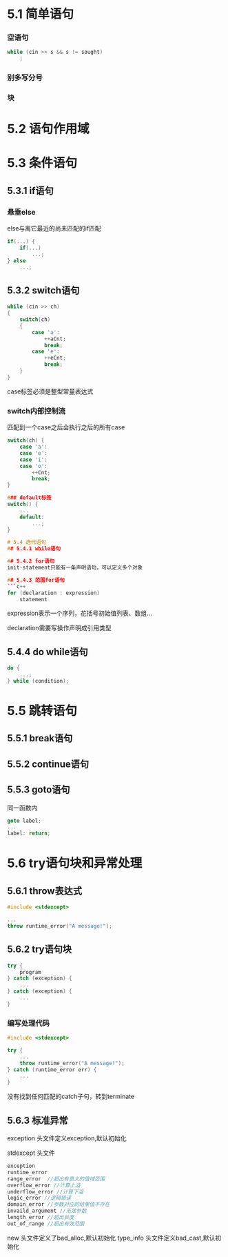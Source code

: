 # 5.1 简单语句
### 空语句
```c++
while (cin >> s && s != sought)
    ;
```
### 别多写分号
### 块

# 5.2 语句作用域

# 5.3 条件语句
## 5.3.1 if语句
### 悬垂else
else与离它最近的尚未匹配的if匹配

```c++
if(...) {
    if(...)
        ...;
} else
    ...;
```
## 5.3.2 switch语句
```c++
while (cin >> ch)
{
    switch(ch) 
    {
        case 'a':
            ++aCnt;
            break;
        case 'e':
            ++eCnt;
            break;
    }
}
```

case标签必须是整型常量表达式

### switch内部控制流
匹配到一个case之后会执行之后的所有case
```c++
switch(ch) {
    case 'a':
    case 'e':
    case 'i':
    case 'o':
        ++Cnt;
        break;
}

### default标签
switch() {
    ...
    default:
        ...;
}

# 5.4 迭代语句
## 5.4.1 while语句

## 5.4.2 for语句
init-statement只能有一条声明语句，可以定义多个对象

## 5.4.3 范围for语句
```c++
for (declaration : expression)
    statement
```
expression表示一个序列，花括号初始值列表、数组...

declaration需要写操作声明成引用类型

## 5.4.4 do while语句
```c++
do {
    ...;
} while (condition);
```

# 5.5 跳转语句
## 5.5.1 break语句
## 5.5.2 continue语句
## 5.5.3 goto语句
同一函数内
```c++
goto label;
...
label: return;
```

# 5.6 try语句块和异常处理
## 5.6.1 throw表达式
```c++
#include <stdexcept>

...
throw runtime_error("A message!");
```

## 5.6.2 try语句块
```c++
try {
    program
} catch (exception) {
    ...
} catch (exception) {
    ...
}
```
### 编写处理代码
```c++
#include <stdexcept>

try {
    ...
    throw runtime_error("A message!");
} catch (runtime_error err) {
    ...
}
```
没有找到任何匹配的catch子句，转到terminate

## 5.6.3 标准异常
exception 头文件定义exception,默认初始化

stdexcept 头文件
```c++
exception
runtime_error
range_error  //超出有意义的值域范围
overflow_error //计算上溢
underflow_error //计算下溢
logic_error //逻辑错误
domain_error //参数对应的结果值不存在
invaild_argument //无效参数
length_error //超出长度
out_of_range //超出有效范围
```

new 头文件定义了bad_alloc,默认初始化
type_info 头文件定义bad_cast,默认初始化